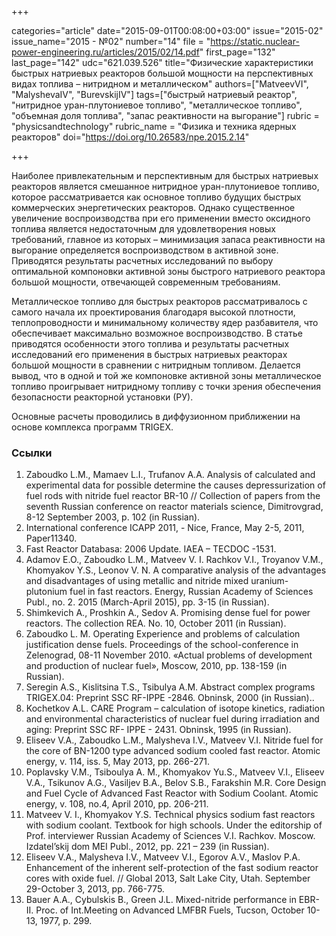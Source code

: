 +++

categories="article"
date="2015-09-01T00:08:00+03:00"
issue="2015-02"
issue_name="2015 - №02"
number="14"
file = "https://static.nuclear-power-engineering.ru/articles/2015/02/14.pdf"
first_page="132"
last_page="142"
udc="621.039.526"
title="Физические характеристики быстрых натриевых реакторов большой мощности на перспективных видах топлива – нитридном и металлическом"
authors=["MatveevVI", "MalyshevaIV", "BurevskijIV"]
tags=["быстрый натриевый реактор", "нитридное уран-плутониевое топливо", "металлическое топливо", "объемная доля топлива", "запас реактивности на выгорание"]
rubric = "physicsandtechnology"
rubric_name = "Физика и техника ядерных реакторов"
doi="https://doi.org/10.26583/npe.2015.2.14"

+++

Наиболее привлекательным и перспективным для быстрых натриевых реакторов является смешанное нитридное уран-плутониевое топливо, которое рассматривается как основное топливо будущих быстрых коммерческих энергетических реакторов. Однако существенное увеличение воспроизводства при его применении вместо оксидного топлива является недостаточным для удовлетворения новых требований, главное из которых – минимизация запаса реактивности на выгорание определяется воспроизводством в активной зоне. Приводятся результаты расчетных исследований по выбору оптимальной компоновки активной зоны быстрого натриевого реактора большой мощности, отвечающей современным требованиям.

Металлическое топливо для быстрых реакторов рассматривалось с самого начала их проектирования благодаря высокой плотности, теплопроводности и минимальному количеству ядер разбавителя, что обеспечивает максимально возможное воспроизводство. В статье приводятся особенности этого топлива и результаты расчетных исследований его применения в быстрых натриевых реакторах большой мощности в сравнении с нитридным топливом. Делается вывод, что в одной и той же компоновке активной зоны металлическое топливо проигрывает нитридному топливу с точки зрения обеспечения безопасности реакторной установки (РУ).

Основные расчеты проводились в диффузионном приближении на основе комплекса программ TRIGEX.

### Ссылки

1. Zaboudko L.M., Mamaev L.I., Trufanov A.A. Analysis of calculated and experimental data for possible determine the causes depressurization of fuel rods with nitride fuel reactor BR-10 // Collection of papers from the seventh Russian conference on reactor materials science, Dimitrovgrad, 8-12 September 2003, p. 102 (in Russian).
2. International conference ICAPP 2011, - Nice, France, May 2-5, 2011, Paper11340.
3. Fast Reactor Databasa: 2006 Update. IAEA – TECDOC -1531.
4. Adamov E.O., Zaboudko L.M., Matveev V. I. Rachkov V.I., Troyanov V.M., Khomyakov Y.S., Leonov V. N. A comparative analysis of the advantages and disadvantages of using metallic and nitride mixed uranium-plutonium fuel in fast reactors. Energy, Russian Academy of Sciences Publ., no. 2. 2015 (March-April 2015), pp. 3-15 (in Russian).
5. Shimkevich A., Proshkin A., Sedov A. Promising dense fuel for power reactors. The collection REA. No. 10, October 2011 (in Russian).
6. Zaboudko L. M. Operating Experience and problems of calculation justification dense fuels. Proceedings of the school-conference in Zelenograd, 08-11 November 2010. «Actual problems of development and production of nuclear fuel», Moscow, 2010, pp. 138-159 (in Russian).
7. Seregin A.S., Kislitsina T.S., Tsibulya A.M. Abstract complex programs TRIGEX.04: Preprint SSC RF-IPPE -2846. Obninsk, 2000 (in Russian)..
8. Kochetkov A.L. CARE Program – calculation of isotope kinetics, radiation and environmental characteristics of nuclear fuel during irradiation and aging: Preprint SSC RF- IPPE - 2431. Obninsk, 1995 (in Russian).
9. Eliseev V.A., Zaboudko L.M., Malysheva I.V., Matveev V.I. Nitride fuel for the core of BN-1200 type advanced sodium cooled fast reactor. Atomic energy, v. 114, iss. 5, May 2013, pp. 266-271.
10. Poplavsky V.M., Tsiboulya A. M., Khomyakov Yu.S., Matveev V.I., Eliseev V.A., Tsikunov A.G., Vasiljev B.A., Belov S.B., Farakshin M.R. Core Design and Fuel Cycle of Advanced Fast Reactor with Sodium Coolant. Atomic energy, v. 108, no.4, April 2010, pp. 206-211.
11. Matveev V. I., Khomyakov Y.S. Technical physics sodium fast reactors with sodium coolant. Textbook for high schools. Under the editorship of Prof. interviewer Russian Academy of Sciences V.I. Rachkov. Moscow. Izdatel’skij dom MEI Publ., 2012, pp. 221 – 239 (in Russian).
12. Eliseev V.А., Malysheva I.V., Matveev V.I., Egorov А.V., Maslov P.А. Enhancement of the inherent self-protection of the fast sodium reactor cores with oxide fuel. // Global 2013, Salt Lake City, Utah. September 29-October 3, 2013, pp. 766-775.
13. Bauer A.A., Cybulskis B., Green J.L. Mixed-nitride performance in EBR-II. Proc. of Int.Meeting on Advanced LMFBR Fuels, Tucson, October 10-13, 1977, p. 299.